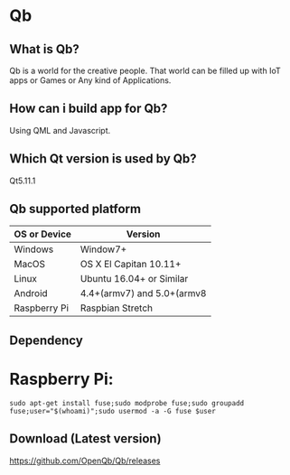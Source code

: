 # Qb

What is Qb?
--------------------
Qb is a world for the creative people. That world can be filled up with IoT apps or Games or Any kind of Applications.


How can i build app for Qb?
---------------------------
Using QML and Javascript.


Which Qt version is used by Qb?
-------------------------------
Qt5.11.1

Qb supported platform
-------------------------------

| OS or Device  | Version |
| ------------- | ------------- |
| Windows  | Window7+  |
| MacOS | OS X El Capitan 10.11+  |
| Linux  | Ubuntu 16.04+ or Similar  |
| Android  | 4.4+(armv7) and 5.0+(armv8  |
| Raspberry Pi  | Raspbian Stretch  |

Dependency
--------------------------------
# Raspberry Pi:
`sudo apt-get install fuse;sudo modprobe fuse;sudo groupadd fuse;user="$(whoami)";sudo usermod -a -G fuse $user`


Download (Latest version)
-------------------------------------------------------------
https://github.com/OpenQb/Qb/releases

